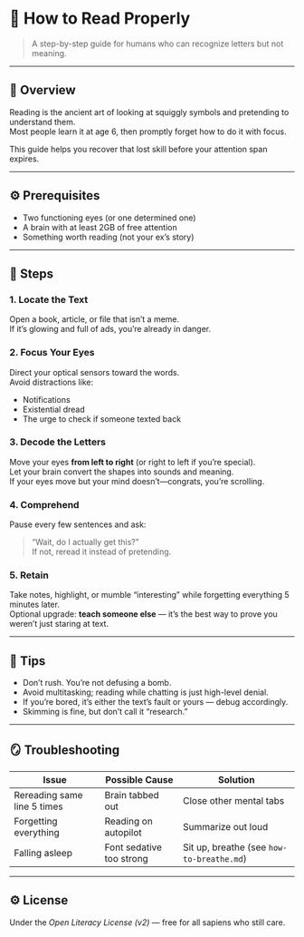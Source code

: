 # 📘 How to Read Properly

> A step-by-step guide for humans who can recognize letters but not meaning.

---

## 📖 Overview
Reading is the ancient art of looking at squiggly symbols and pretending to understand them.  
Most people learn it at age 6, then promptly forget how to do it with focus.

This guide helps you recover that lost skill before your attention span expires.

---

## ⚙️ Prerequisites
- Two functioning eyes (or one determined one)  
- A brain with at least 2GB of free attention  
- Something worth reading (not your ex’s story)

---

## 🧩 Steps

### 1. Locate the Text
Open a book, article, or file that isn’t a meme.  
If it’s glowing and full of ads, you’re already in danger.

### 2. Focus Your Eyes
Direct your optical sensors toward the words.  
Avoid distractions like:
- Notifications  
- Existential dread  
- The urge to check if someone texted back  

### 3. Decode the Letters
Move your eyes **from left to right** (or right to left if you’re special).  
Let your brain convert the shapes into sounds and meaning.  
If your eyes move but your mind doesn’t—congrats, you’re scrolling.

### 4. Comprehend
Pause every few sentences and ask:  
> “Wait, do I actually get this?”  
If not, reread it instead of pretending.

### 5. Retain
Take notes, highlight, or mumble “interesting” while forgetting everything 5 minutes later.  
Optional upgrade: **teach someone else** — it’s the best way to prove you weren’t just staring at text.

---

## 🧠 Tips
- Don’t rush. You’re not defusing a bomb.  
- Avoid multitasking; reading while chatting is just high-level denial.  
- If you’re bored, it’s either the text’s fault or yours — debug accordingly.  
- Skimming is fine, but don’t call it “research.”  

---

## 🪞 Troubleshooting
| Issue | Possible Cause | Solution |
|-------|----------------|-----------|
| Rereading same line 5 times | Brain tabbed out | Close other mental tabs |
| Forgetting everything | Reading on autopilot | Summarize out loud |
| Falling asleep | Font sedative too strong | Sit up, breathe (see `how-to-breathe.md`) |

---

## ⚙️ License
Under the *Open Literacy License (v2)* — free for all sapiens who still care.

